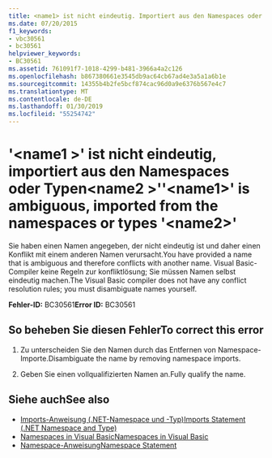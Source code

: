 ```yaml
---
title: <name1> ist nicht eindeutig. Importiert aus den Namespaces oder Typen '<name2>'.
ms.date: 07/20/2015
f1_keywords:
- vbc30561
- bc30561
helpviewer_keywords:
- BC30561
ms.assetid: 761091f7-1018-4299-b481-3966a4a2c126
ms.openlocfilehash: b867380661e3545db9ac64cb67ad4e3a5a1a6b1e
ms.sourcegitcommit: 14355b4b2fe5bcf874cac96d0a9e6376b567e4c7
ms.translationtype: MT
ms.contentlocale: de-DE
ms.lasthandoff: 01/30/2019
ms.locfileid: "55254742"
---
```

# <a name="name1-is-ambiguous-imported-from-the-namespaces-or-types-name2"></a><span data-ttu-id="458e0-102">'\<name1 >' ist nicht eindeutig, importiert aus den Namespaces oder Typen\<name2 >'</span><span class="sxs-lookup"><span data-stu-id="458e0-102">'\<name1>' is ambiguous, imported from the namespaces or types '\<name2>'</span></span>
<span data-ttu-id="458e0-103">Sie haben einen Namen angegeben, der nicht eindeutig ist und daher einen Konflikt mit einem anderen Namen verursacht.</span><span class="sxs-lookup"><span data-stu-id="458e0-103">You have provided a name that is ambiguous and therefore conflicts with another name.</span></span> <span data-ttu-id="458e0-104">Visual Basic-Compiler keine Regeln zur konfliktlösung; Sie müssen Namen selbst eindeutig machen.</span><span class="sxs-lookup"><span data-stu-id="458e0-104">The Visual Basic compiler does not have any conflict resolution rules; you must disambiguate names yourself.</span></span>  
  
 <span data-ttu-id="458e0-105">**Fehler-ID:** BC30561</span><span class="sxs-lookup"><span data-stu-id="458e0-105">**Error ID:** BC30561</span></span>  
  
## <a name="to-correct-this-error"></a><span data-ttu-id="458e0-106">So beheben Sie diesen Fehler</span><span class="sxs-lookup"><span data-stu-id="458e0-106">To correct this error</span></span>  
  
1.  <span data-ttu-id="458e0-107">Zu unterscheiden Sie den Namen durch das Entfernen von Namespace-Importe.</span><span class="sxs-lookup"><span data-stu-id="458e0-107">Disambiguate the name by removing namespace imports.</span></span>  
  
2.  <span data-ttu-id="458e0-108">Geben Sie einen vollqualifizierten Namen an.</span><span class="sxs-lookup"><span data-stu-id="458e0-108">Fully qualify the name.</span></span>  
  
## <a name="see-also"></a><span data-ttu-id="458e0-109">Siehe auch</span><span class="sxs-lookup"><span data-stu-id="458e0-109">See also</span></span>
- [<span data-ttu-id="458e0-110">Imports-Anweisung (.NET-Namespace und -Typ)</span><span class="sxs-lookup"><span data-stu-id="458e0-110">Imports Statement (.NET Namespace and Type)</span></span>](../../../visual-basic/language-reference/statements/imports-statement-net-namespace-and-type.md)
- [<span data-ttu-id="458e0-111">Namespaces in Visual Basic</span><span class="sxs-lookup"><span data-stu-id="458e0-111">Namespaces in Visual Basic</span></span>](../../../visual-basic/programming-guide/program-structure/namespaces.md)
- [<span data-ttu-id="458e0-112">Namespace-Anweisung</span><span class="sxs-lookup"><span data-stu-id="458e0-112">Namespace Statement</span></span>](../../../visual-basic/language-reference/statements/namespace-statement.md)
